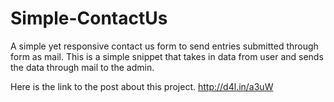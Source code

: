 Simple-ContactUs
================

A simple yet responsive contact us form to send entries submitted through form as mail.
This is a simple snippet that takes in data from user and sends the data through mail to the admin.

Here is the link to the post about this project.
http://d4l.in/a3uW
